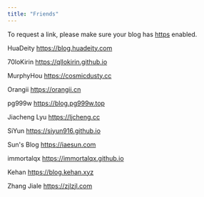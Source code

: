 ```yaml
---
title: "Friends"
---
```

To request a link, please make sure your blog has [https](https://en.wikipedia.org/wiki/HTTPS) enabled.

HuaDeity https://blog.huadeity.com

70loKirin https://qllokirin.github.io

MurphyHou https://cosmicdusty.cc

Orangii https://orangii.cn

pg999w https://blog.pg999w.top

Jiacheng Lyu https://ljcheng.cc

SiYun https://siyun916.github.io

<!-- Kircute https://kircute.jimmytoluene.com -->

<!-- Bowen https://www.tomcatdeng.cn -->

Sun's Blog https://iaesun.com

immortalqx https://immortalqx.github.io

Kehan https://blog.kehan.xyz

Zhang Jiale https://zjlzjl.com

<!-- Zaihua https://www.zaihua.net -->
